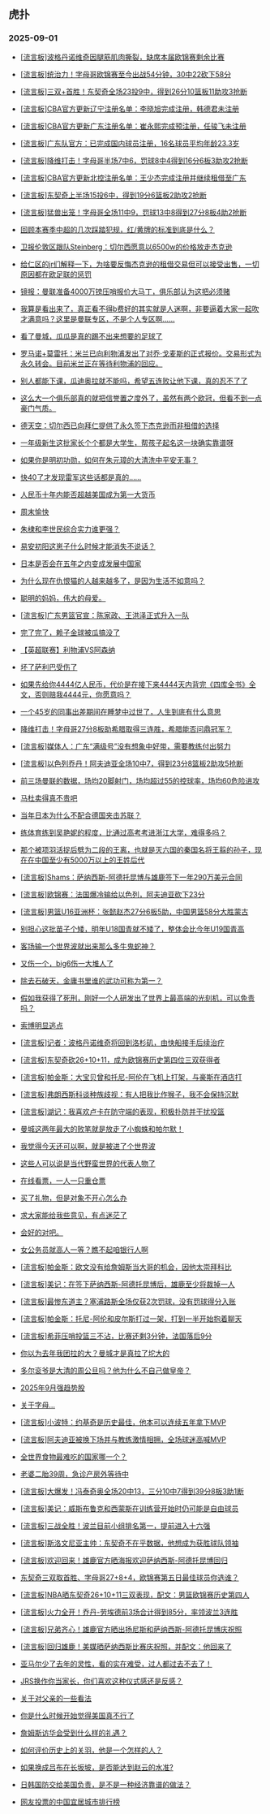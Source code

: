 ## 虎扑 
### 2025-09-01

+ [[流言板]波格丹诺维奇因腿筋肌肉撕裂，缺席本届欧锦赛剩余比赛](https://bbs.hupu.com/634645639.html)

+ [[流言板]统治力！字母哥欧锦赛至今出战54分钟，30中22砍下58分](https://bbs.hupu.com/634648675.html)

+ [[流言板]三双+首胜！东契奇全场23投9中，得到26分10篮板11助攻3抢断](https://bbs.hupu.com/634648685.html)

+ [[流言板]CBA官方更新辽宁注册名单：李晓旭完成注册，韩德君未注册](https://bbs.hupu.com/634646048.html)

+ [[流言板]CBA官方更新广东注册名单：崔永熙完成预注册，任骏飞未注册](https://bbs.hupu.com/634646347.html)

+ [[流言板]广东队官方：已完成国内球员注册，16名球员平均年龄23.3岁](https://bbs.hupu.com/634646744.html)

+ [[流言板]降维打击！字母哥半场7中6，罚球8中4得到16分6板3助攻2抢断](https://bbs.hupu.com/634647437.html)

+ [[流言板]CBA官方更新北控注册名单：王少杰完成注册并继续租借至广东](https://bbs.hupu.com/634645966.html)

+ [[流言板]东契奇上半场15投6中，得到19分6篮板2助攻2抢断](https://bbs.hupu.com/634647503.html)

+ [[流言板]猛兽出笼！字母哥全场11中9，罚球13中8得到27分8板4助2抢断](https://bbs.hupu.com/634648499.html)

+ [回顾本赛季中超的几次踩踏犯规，红/黄牌的标准到底是什么？](https://bbs.hupu.com/634646619.html)

+ [卫报伦敦区跟队Steinberg：切尔西愿意以6500w的价格放走杰克逊](https://bbs.hupu.com/634646380.html)

+ [给仁区的jr们解释一下，为啥要反悔杰克逊的租借交易但可以接受出售，一切原因都在欧足联的惩罚](https://bbs.hupu.com/634644144.html)

+ [镜报：曼联准备4000万镑压哨报价大马丁，俱乐部认为这把必须赌](https://bbs.hupu.com/634643124.html)

+ [我算是看出来了，真正看不得b费好的其实就是人迷啊，非要逼着大家一起吹才满意吗？这里是曼联专区，不是个人专区啊……](https://bbs.hupu.com/634641736.html)

+ [看了曼城，瓜瓜是真的踢不出来想要的足球了](https://bbs.hupu.com/634649397.html)

+ [罗马诺+莫雷托：米兰已向利物浦发出了对乔·戈麦斯的正式报价。交易形式为永久转会。目前米兰正在等待利物浦的回应。](https://bbs.hupu.com/634644475.html)

+ [别人都能下课，瓜迪奥拉就不能吗，希望五连败让他下课，真的忍不了了](https://bbs.hupu.com/634649629.html)

+ [这么大一个俱乐部真的就把信誉置之度外了，虽然有两个欧冠，但看不到一点豪门气质。](https://bbs.hupu.com/634642697.html)

+ [德天空：切尔西已向拜仁提供了永久签下杰克逊而非租借的选择](https://bbs.hupu.com/634644095.html)

+ [一年级新生这批家长个个都是大学生，帮孩子起名这一块确实靠谱呀](https://bbs.hupu.com/634645178.html)

+ [如果你是明初功勋，如何在朱元璋的大清洗中平安无事？](https://bbs.hupu.com/634646136.html)

+ [快40了才发现雷军这些话都是真的……](https://bbs.hupu.com/634647757.html)

+ [人民币十年内能否超越美国成为第一大货币](https://bbs.hupu.com/634646882.html)

+ [周末愉快](https://bbs.hupu.com/634648764.html)

+ [朱棣和李世民综合实力谁更强？](https://bbs.hupu.com/634646123.html)

+ [易安初阳这崽子什么时候才能消失不说话？](https://bbs.hupu.com/634646679.html)

+ [日本是否会在五年之内变成发展中国家](https://bbs.hupu.com/634645247.html)

+ [为什么现在仇恨猫的人越来越多了，是因为生活不如意吗？](https://bbs.hupu.com/634646063.html)

+ [聪明的妈妈，伟大的母爱。](https://bbs.hupu.com/634647892.html)

+ [[流言板]广东男篮官宣：陈家政、王洪泽正式升入一队](https://bbs.hupu.com/634646683.html)

+ [完了完了，赖子金球被瓜搞没了](https://bbs.hupu.com/634649724.html)

+ [【英超联赛】利物浦VS阿森纳](https://bbs.hupu.com/634644389.html)

+ [坏了萨利巴受伤了](https://bbs.hupu.com/634650407.html)

+ [如果先给你4444亿人民币，代价是在接下来4444天内背完《四库全书》全文，否则赔我4444元，你愿意吗？](https://bbs.hupu.com/634650146.html)

+ [一个45岁的同事出差期间在睡梦中过世了，人生到底有什么意思](https://bbs.hupu.com/634647037.html)

+ [降维打击！字母哥27分8板助希腊取得三连胜，希腊能否问鼎冠军？](https://bbs.hupu.com/634649052.html)

+ [[流言板]媒体人：广东“满级号”没有想象中好带，需要教练付出努力](https://bbs.hupu.com/634648866.html)

+ [[流言板]以色列乔丹！阿夫迪亚全场10中7，得到23分8篮板2助攻5抢断](https://bbs.hupu.com/634651578.html)

+ [前三场曼联的数据，场均20脚射门，场均超过55的控球率，场均60危险进攻](https://bbs.hupu.com/634650071.html)

+ [马杜卖得真不贵吧](https://bbs.hupu.com/634650971.html)

+ [当年日本为什么不配合德国夹击苏联？](https://bbs.hupu.com/634649316.html)

+ [练体育练到吴艳妮的程度，比通过高考考进浙江大学，难得多吗？](https://bbs.hupu.com/634648336.html)

+ [那个被项羽活捉后劈为二段的王离，也就是灭六国的秦国名将王翦的孙子，现在在中国至少有5000万以上的王姓后代](https://bbs.hupu.com/634647952.html)

+ [[流言板]Shams：萨纳西斯-阿德托昆博与雄鹿签下一年290万美元合同](https://bbs.hupu.com/634652381.html)

+ [[流言板]欧锦赛：法国爆冷输给以色列，阿夫迪亚砍下23分](https://bbs.hupu.com/634651743.html)

+ [[流言板]男篮U16亚洲杯：张懿赵杰27分6板5助，中国男篮58分大胜蒙古](https://bbs.hupu.com/634648018.html)

+ [别担心这批苗子个矮，明年U18国青就不矮了，整体会比今年U19国青高](https://bbs.hupu.com/634648024.html)

+ [客场输一个世界波就出来那么多牛鬼蛇神？](https://bbs.hupu.com/634652014.html)

+ [又伤一个，big6伤一大堆人了](https://bbs.hupu.com/634651652.html)

+ [除去石破天，金庸书里谁的武功可称为第一？](https://bbs.hupu.com/634649998.html)

+ [假如我获得了死刑，刚好一个人研发出了世界上最高端的光刻机，可以免责吗？](https://bbs.hupu.com/634648349.html)

+ [索博明显逃点](https://bbs.hupu.com/634652419.html)

+ [[流言板]记者：波格丹诺维奇将回到洛杉矶，由快船接手后续治疗](https://bbs.hupu.com/634649661.html)

+ [[流言板]东契奇砍26+10+11，成为欧锦赛历史第四位三双获得者](https://bbs.hupu.com/634648896.html)

+ [[流言板]帕金斯：大宝贝曾和托尼-阿伦在飞机上打架，与豪斯在酒店打](https://bbs.hupu.com/634651022.html)

+ [[流言板]弗朗西斯科谈种族歧视：有人把我比作猴子，我不会保持沉默](https://bbs.hupu.com/634649230.html)

+ [[流言板]湖记：我喜欢卢卡在防守端的表现，积极扑防并干扰投篮](https://bbs.hupu.com/634650364.html)

+ [曼城这两年最大的败笔就是放走了小蜘蛛和帕尔默！](https://bbs.hupu.com/634650120.html)

+ [我觉得今天还可以啊，就是被进了个世界波](https://bbs.hupu.com/634651954.html)

+ [这些人可以说是当代野蛮世界的代表人物了](https://bbs.hupu.com/634649466.html)

+ [在线看票，一人一只重仓票](https://bbs.hupu.com/634650192.html)

+ [买了礼物，但是对象不开心怎么办](https://bbs.hupu.com/634649037.html)

+ [求大家能给我些意见，有点迷茫了](https://bbs.hupu.com/634650716.html)

+ [会好的对吧。](https://bbs.hupu.com/634652690.html)

+ [女公务员就高人一等？瞧不起咱银行人啊](https://bbs.hupu.com/634651126.html)

+ [[流言板]帕金斯：欧文没有给詹姆斯当大哥的机会，因他太崇拜科比](https://bbs.hupu.com/634652765.html)

+ [[流言板]美记：在签下萨纳西斯-阿德托昆博后，雄鹿至少将裁掉一人](https://bbs.hupu.com/634652693.html)

+ [[流言板]最惨东道主？塞浦路斯全场仅获2次罚球，没有罚球得分入账](https://bbs.hupu.com/634651555.html)

+ [[流言板]帕金斯：托尼-阿伦和皮尔斯打过一架，打到一半开始抱着聊天](https://bbs.hupu.com/634651101.html)

+ [[流言板]希菲压哨投篮三不沾，比赛还剩3分钟，法国落后9分](https://bbs.hupu.com/634651472.html)

+ [你以为去年我团拉的大？曼城才是真拉了坨大的](https://bbs.hupu.com/634649689.html)

+ [多尔衮爷是大清的周公旦吗？他为什么不自己做皇帝？](https://bbs.hupu.com/634651409.html)

+ [2025年9月强趋势股](https://bbs.hupu.com/634650593.html)

+ [关于字母…](https://bbs.hupu.com/634650991.html)

+ [[流言板]小波特：约基奇是历史最佳，他本可以连续五年拿下MVP](https://bbs.hupu.com/634653124.html)

+ [[流言板]阿夫迪亚被换下场并与教练激情相拥，全场球迷高喊MVP](https://bbs.hupu.com/634651535.html)

+ [全世界食物最难吃的国家哪一个？](https://bbs.hupu.com/634653154.html)

+ [老婆二胎39周，急诊产房外等待中](https://bbs.hupu.com/634653166.html)

+ [[流言板]大爆发！冯泰奇奥全场20中13，三分10中7得到39分8板3助1断](https://bbs.hupu.com/634653074.html)

+ [[流言板]美记：威斯布鲁克和西蒙斯在训练营开始时仍可能是自由球员](https://bbs.hupu.com/634653137.html)

+ [[流言板]三战全胜！波兰目前小组排名第一，提前进入十六强](https://bbs.hupu.com/634653161.html)

+ [[流言板]斯洛文尼亚主帅：东契奇不在乎数据，他想成为获胜球队领袖](https://bbs.hupu.com/634652855.html)

+ [[流言板]欢迎回来！雄鹿官方晒海报欢迎萨纳西斯-阿德托昆博回归](https://bbs.hupu.com/634652785.html)

+ [东契奇三双取首胜、字母哥27+8+4，欧锦赛第五日最佳球员你选谁？](https://bbs.hupu.com/634653539.html)

+ [[流言板]NBA晒东契奇26+10+11三双表现，配文：男篮欧锦赛历史第四人](https://bbs.hupu.com/634652837.html)

+ [[流言板]火力全开！乔丹-劳埃德前3场合计得到85分，率领波兰3连胜](https://bbs.hupu.com/634653132.html)

+ [[流言板]兄弟齐心！雄鹿官方晒出扬尼斯和萨纳西斯-阿德托昆博庆祝照](https://bbs.hupu.com/634653460.html)

+ [[流言板]回归雄鹿！美媒晒萨纳西斯比赛庆祝照，并配文：他回来了](https://bbs.hupu.com/634652949.html)

+ [亚马尔少了去年的灵性，看的实在难受，过人都过去不去了！](https://bbs.hupu.com/634653167.html)

+ [JRS换作你当家长，你们喜欢这种仪式感还是反感？](https://bbs.hupu.com/634653881.html)

+ [关于对父亲的一些看法](https://bbs.hupu.com/634653219.html)

+ [你是什么时候开始觉得美国真不行了](https://bbs.hupu.com/634653751.html)

+ [詹姆斯访华会受到什么样的礼遇？](https://bbs.hupu.com/634653921.html)

+ [如何评价历史上的关羽，他是一个怎样的人？](https://bbs.hupu.com/634653545.html)

+ [如果换成吕布在长坂坡，是否能达到赵云的水准?](https://bbs.hupu.com/634653861.html)

+ [日韩国防交给美国负责，是不是一种经济靠谱的做法？](https://bbs.hupu.com/634653396.html)

+ [网友投票的中国宜居城市排行榜](https://bbs.hupu.com/634653844.html)

